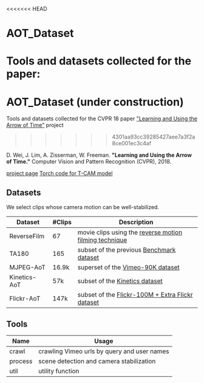 <<<<<<< HEAD
# AOT_Dataset
Tools and datasets collected for the paper:
=======
# AOT_Dataset (under construction)
Tools and datasets collected for the CVPR 18 paper ["Learning and Using the Arrow of Time"](http://vision03.csail.mit.edu/manip/aot/aot.html) project
>>>>>>> 4301aa93cc39285427aee7a3f2a8ce001ec3c4af

D. Wei, J. Lim, A. Zisserman, W. Freeman.
<b>"Learning and Using the Arrow of Time."</b>
Computer Vision and Pattern Recognition (CVPR), 2018. 

[project page](http://vision03.csail.mit.edu/manip/aot/aot.html)
[Torch code for T-CAM model](https://github.com/donglaiw/AoT_TCAM)

## Datasets
We select clips whose camera motion can be well-stabilized.

| Dataset      | #Clips |  Description |
| -----------  | ------ |   ------     | 
| ReverseFilm  | 67     | movie clips using the [reverse motion filming technique](https://en.wikipedia.org/wiki/Reverse_motion) |
| TA180        | 165    | subset of the previous [Benchmark dataset](http://www.robots.ox.ac.uk/~vgg/data/arrow/)                |
| MJPEG-AoT    | 16.9k  | superset of the [Vimeo-90K dataset](https://github.com/anchen1011/toflow/)                             |
| Kinetics-AoT | 57k    | subset of the [Kinetics dataset](https://deepmind.com/research/open-source/open-source-datasets/kinetics/) |
| Flickr-AoT   | 147k   | subset of the [Flickr-100M + Extra Flickr dataset](http://carlvondrick.com/tinyvideo/)|

## Tools


| Name         | Usage |
| -----------  | ------ |
| crawl        | crawling Vimeo urls by query and user names |
| process  | scene detection and camera stabilization    |
| util   | utility function   |
